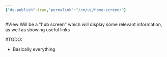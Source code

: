 ```yaml
---
{"dg-publish":true,"permalink":"/cm/ui/home-screen/"}
---
```


#View 
Will be a "hub screen" which will display some relevant information, as well as showing useful links

#TODO:
- Basically everything